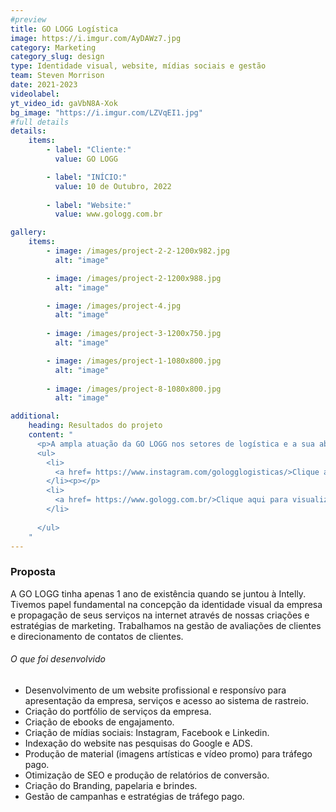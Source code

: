 ```yaml
---
#preview
title: GO LOGG Logística
image: https://i.imgur.com/AyDAWz7.jpg
category: Marketing
category_slug: design
type: Identidade visual, website, mídias sociais e gestão
team: Steven Morrison
date: 2021-2023
videolabel:  
yt_video_id: gaVbN8A-Xok
bg_image: "https://i.imgur.com/LZVqEI1.jpg"
#full details
details:
    items:
        - label: "Cliente:"
          value: GO LOGG

        - label: "INÍCIO:"
          value: 10 de Outubro, 2022
        
        - label: "Website:"
          value: www.gologg.com.br

gallery: 
    items:
        - image: /images/project-2-2-1200x982.jpg
          alt: "image"

        - image: /images/project-2-1200x988.jpg
          alt: "image"

        - image: /images/project-4.jpg
          alt: "image"
        
        - image: /images/project-3-1200x750.jpg
          alt: "image"

        - image: /images/project-1-1080x800.jpg
          alt: "image"
        
        - image: /images/project-8-1080x800.jpg
          alt: "image"

additional:
    heading: Resultados do projeto
    content: "
      <p>A ampla atuação da GO LOGG nos setores de logística e a sua abrangência nacional, exigia que nossos resultados na difusão da empresa fossem eficazes o bastantes para torna-la conhecida nos nichos administrativo de empresas que são potênciais clientes e objetiva o bastante para ser conhecida também como uma parceira confiável para empreendedores de plataformas ecommerces. Trabalhamos no cumprimento de roteiros exclusivos para campanhas e ações de marketing que só são possíveis através da análises dos dados obtidos de nossas ferramentas de rastreio de LEADS, cookies e inteligência artificial. </p>
      <ul>
        <li>
          <a href= https://www.instagram.com/gologglogisticas/>Clique aqui para visualizar o <strong>instagram</strong> da GO LOGG</a>
        </li><p></p>
        <li>
          <a href= https://www.gologg.com.br/>Clique aqui para visualizar o <strong>website</strong> da GO LOGG</a>
        </li>
        
      </ul>
    "
---
```


### Proposta

A GO LOGG tinha apenas 1 ano de existência quando se juntou à Intelly. Tivemos papel fundamental na concepção da identidade visual da empresa e propagação de seus serviços na internet através de nossas criações e estratégias de marketing. Trabalhamos na gestão de avaliações de clientes e direcionamento de contatos de clientes.

###### O que foi desenvolvido

- Desenvolvimento de um website profissional e responsívo para apresentação da empresa, serviços e acesso ao sistema de rastreio.
- Criação do portfólio de serviços da empresa.
- Criação de ebooks de engajamento.
- Criação de mídias sociais: Instagram, Facebook e Linkedin.
- Indexação do website nas pesquisas do Google e ADS.
- Produção de material (imagens artísticas e vídeo promo) para tráfego pago.
- Otimização de SEO e produção de relatórios de conversão.
- Criação do Branding, papelaria e brindes.
- Gestão de campanhas e estratégias de tráfego pago.
